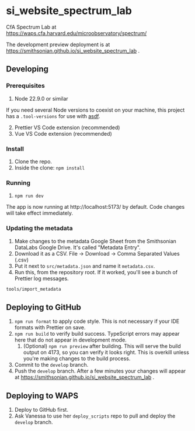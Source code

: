 # si_website_spectrum_lab

CfA Spectrum Lab at https://waps.cfa.harvard.edu/microobservatory/spectrum/

The development preview deployment is at https://smithsonian.github.io/si_website_spectrum_lab .

## Developing

### Prerequisites

1. Node 22.9.0 or similar

If you need several Node versions to coexist on your machine, this project has a `.tool-versions` for use with [asdf](https://asdf-vm.com/).

2. Prettier VS Code extension (recommended)
3. Vue VS Code extension (recommended)

### Install

1. Clone the repo.
2. Inside the clone: `npm install`

### Running

1. `npm run dev`

The app is now running at http://localhost:5173/ by default. Code changes will take effect immediately.

### Updating the metadata

1. Make changes to the metadata Google Sheet from the Smithsonian DataLabs Google Drive. It's called "Metadata Entry".
2. Download it as a CSV. File -> Download -> Comma Separated Values (.csv)
3. Put it next to `src/metadata.json` and name it `metadata.csv`.
4. Run this, from the repository root. If it worked, you'll see a bunch of Prettier log messages.

```bash
tools/import_metadata
```

## Deploying to GitHub

1. `npm run format` to apply code style. This is not necessary if your IDE formats with Prettier on save.
2. `npm run build` to verify build success. TypeScript errors may appear here that do not appear in development mode.
    1. (Optional) `npm run preview` after building. This will serve the build output on 4173, so you can verify it looks right. This is overkill unless you're making changes to the build process.
3. Commit to the `develop` branch.
4. Push the `develop` branch. After a few minutes your changes will appear at https://smithsonian.github.io/si_website_spectrum_lab .

## Deploying to WAPS

1. Deploy to GitHub first.
2. Ask Vanessa to use her `deploy_scripts` repo to pull and deploy the `develop` branch.

